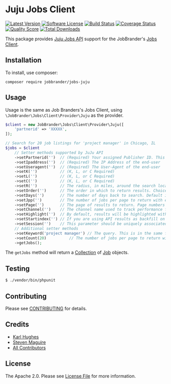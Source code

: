 # Juju Jobs Client

[![Latest Version](https://img.shields.io/github/release/JobBrander/jobs-juju.svg?style=flat-square)](https://github.com/JobBrander/jobs-juju/releases)
[![Software License](https://img.shields.io/badge/license-APACHE%202.0-brightgreen.svg?style=flat-square)](LICENSE.md)
[![Build Status](https://img.shields.io/travis/JobBrander/jobs-juju/master.svg?style=flat-square&1)](https://travis-ci.org/JobBrander/jobs-juju)
[![Coverage Status](https://img.shields.io/scrutinizer/coverage/g/JobBrander/jobs-juju.svg?style=flat-square)](https://scrutinizer-ci.com/g/JobBrander/jobs-juju/code-structure)
[![Quality Score](https://img.shields.io/scrutinizer/g/JobBrander/jobs-juju.svg?style=flat-square)](https://scrutinizer-ci.com/g/JobBrander/jobs-juju)
[![Total Downloads](https://img.shields.io/packagist/dt/jobbrander/jobs-juju.svg?style=flat-square)](https://packagist.org/packages/jobbrander/jobs-juju)

This package provides [Juju Jobs API](http://www.juju.com/publisher/spec/)
support for the JobBrander's [Jobs Client](https://github.com/JobBrander/jobs-common).

## Installation

To install, use composer:

```
composer require jobbrander/jobs-juju
```

## Usage

Usage is the same as Job Branders's Jobs Client, using `\JobBrander\Jobs\Client\Provider\Juju` as the provider.

```php
$client = new JobBrander\Jobs\Client\Provider\Juju([
    'partnerid' => 'XXXXX',
]);

// Search for 20 job listings for 'project manager' in Chicago, IL
$jobs = $client
    // Setter methods supported by JuJu API
    ->setPartnerid('')  // (Required) Your assigned Publisher ID. This is given to you when signing up.
    ->setIpaddress('')  // (Required) The IP Address of the end-user
    ->setUseragent('')  // (Required) The User-Agent of the end-user
    ->setK('')          // (K, L, or C Required)
    ->setL('')          // (K, L, or C Required)
    ->setC('')          // (K, L, or C Required)
    ->setR('')          // The radius, in miles, around the search location. The default is 20 and the maximum is 100.
    ->setOrder('')      // The order in which to return results. Choices are: relevance, date, distance. The default is relevance.
    ->setDays('')       // The number of days back to search. Default is 90.
    ->setJpp('')        // The number of jobs per page to return with each request. The maximum is 20, which is also the default.
    ->setPage('')       // The page of results to return. Page numbers start at 1, the default.
    ->setChannel('')    // The channel name used to track performance for multiple sites. See the section on channels.
    ->setHighlight('')  // By default, results will be highlighted with HTML bolding. Set this flag to 0 to turn highlighting off.
    ->setStartindex('') // If you are using API results as backfill on one page of results, use this flag to 'skip' jobs from the top of further API results, because you've already shown them in backfill. The minimum (and default) is 1, which indicates that results should start on the first job. Simple paging should be implemented with the page and jpp parameters. If you are unsure, you probably want to use page and jpp.
    ->setSession('')    // This parameter should be uniquely associated with a particular user. It can be an anonymized persistent or session cookie for web requests, or an anonymized contact id for email. Juju currently uses this internally for testing new algorithms. If you cannot or do not wish to provide this parameter, it's fine to omit it.
    // Additional setter methods
    ->setKeyword('project manager') // The query. This is in the same format as a basic search. Try their search or advanced search for possible formats.
    ->setCount(20)          // The number of jobs per page to return with each request. The maximum is 20, which is also the default.
    ->getJobs();
```

The `getJobs` method will return a [Collection](https://github.com/JobBrander/jobs-common/blob/master/src/Collection.php) of [Job](https://github.com/JobBrander/jobs-common/blob/master/src/Job.php) objects.

## Testing

``` bash
$ ./vendor/bin/phpunit
```

## Contributing

Please see [CONTRIBUTING](https://github.com/jobbrander/jobs-juju/blob/master/CONTRIBUTING.md) for details.

## Credits

- [Karl Hughes](https://github.com/karllhughes)
- [Steven Maguire](https://github.com/stevenmaguire)
- [All Contributors](https://github.com/jobbrander/jobs-juju/contributors)

## License

The Apache 2.0. Please see [License File](https://github.com/jobbrander/jobs-juju/blob/master/LICENSE) for more information.
